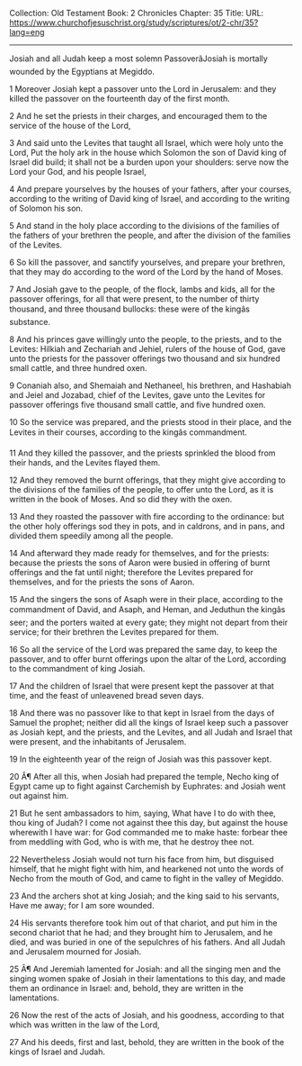 Collection: Old Testament
Book: 2 Chronicles
Chapter: 35
Title: 
URL: https://www.churchofjesuschrist.org/study/scriptures/ot/2-chr/35?lang=eng

---

Josiah and all Judah keep a most solemn PassoverâJosiah is mortally wounded by the Egyptians at Megiddo.

1 Moreover Josiah kept a passover unto the Lord in Jerusalem: and they killed the passover on the fourteenth day of the first month.

2 And he set the priests in their charges, and encouraged them to the service of the house of the Lord,

3 And said unto the Levites that taught all Israel, which were holy unto the Lord, Put the holy ark in the house which Solomon the son of David king of Israel did build; it shall not be a burden upon your shoulders: serve now the Lord your God, and his people Israel,

4 And prepare yourselves by the houses of your fathers, after your courses, according to the writing of David king of Israel, and according to the writing of Solomon his son.

5 And stand in the holy place according to the divisions of the families of the fathers of your brethren the people, and after the division of the families of the Levites.

6 So kill the passover, and sanctify yourselves, and prepare your brethren, that they may do according to the word of the Lord by the hand of Moses.

7 And Josiah gave to the people, of the flock, lambs and kids, all for the passover offerings, for all that were present, to the number of thirty thousand, and three thousand bullocks: these were of the kingâs substance.

8 And his princes gave willingly unto the people, to the priests, and to the Levites: Hilkiah and Zechariah and Jehiel, rulers of the house of God, gave unto the priests for the passover offerings two thousand and six hundred small cattle, and three hundred oxen.

9 Conaniah also, and Shemaiah and Nethaneel, his brethren, and Hashabiah and Jeiel and Jozabad, chief of the Levites, gave unto the Levites for passover offerings five thousand small cattle, and five hundred oxen.

10 So the service was prepared, and the priests stood in their place, and the Levites in their courses, according to the kingâs commandment.

11 And they killed the passover, and the priests sprinkled the blood from their hands, and the Levites flayed them.

12 And they removed the burnt offerings, that they might give according to the divisions of the families of the people, to offer unto the Lord, as it is written in the book of Moses. And so did they with the oxen.

13 And they roasted the passover with fire according to the ordinance: but the other holy offerings sod they in pots, and in caldrons, and in pans, and divided them speedily among all the people.

14 And afterward they made ready for themselves, and for the priests: because the priests the sons of Aaron were busied in offering of burnt offerings and the fat until night; therefore the Levites prepared for themselves, and for the priests the sons of Aaron.

15 And the singers the sons of Asaph were in their place, according to the commandment of David, and Asaph, and Heman, and Jeduthun the kingâs seer; and the porters waited at every gate; they might not depart from their service; for their brethren the Levites prepared for them.

16 So all the service of the Lord was prepared the same day, to keep the passover, and to offer burnt offerings upon the altar of the Lord, according to the commandment of king Josiah.

17 And the children of Israel that were present kept the passover at that time, and the feast of unleavened bread seven days.

18 And there was no passover like to that kept in Israel from the days of Samuel the prophet; neither did all the kings of Israel keep such a passover as Josiah kept, and the priests, and the Levites, and all Judah and Israel that were present, and the inhabitants of Jerusalem.

19 In the eighteenth year of the reign of Josiah was this passover kept.

20 Â¶ After all this, when Josiah had prepared the temple, Necho king of Egypt came up to fight against Carchemish by Euphrates: and Josiah went out against him.

21 But he sent ambassadors to him, saying, What have I to do with thee, thou king of Judah? I come not against thee this day, but against the house wherewith I have war: for God commanded me to make haste: forbear thee from meddling with God, who is with me, that he destroy thee not.

22 Nevertheless Josiah would not turn his face from him, but disguised himself, that he might fight with him, and hearkened not unto the words of Necho from the mouth of God, and came to fight in the valley of Megiddo.

23 And the archers shot at king Josiah; and the king said to his servants, Have me away; for I am sore wounded.

24 His servants therefore took him out of that chariot, and put him in the second chariot that he had; and they brought him to Jerusalem, and he died, and was buried in one of the sepulchres of his fathers. And all Judah and Jerusalem mourned for Josiah.

25 Â¶ And Jeremiah lamented for Josiah: and all the singing men and the singing women spake of Josiah in their lamentations to this day, and made them an ordinance in Israel: and, behold, they are written in the lamentations.

26 Now the rest of the acts of Josiah, and his goodness, according to that which was written in the law of the Lord,

27 And his deeds, first and last, behold, they are written in the book of the kings of Israel and Judah.
